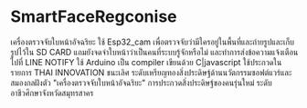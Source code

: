 # SmartFaceRegconise
เครื่องตรวจจับใบหน้าอัจฉริยะ
ใช้ Esp32_cam เพื่อตรวจจับว่ามีใครอยู่ในพื้นที่และถ่ายรูปและเก็บรูปไว้ใน SD CARD แถมยังจดจำใบหน้าว่าเป็นคนที่ระบบรู้จักหรือไม่
และทำการส่งข้อความแจ้งเตือนไปที่ LINE NOTIFY 
ใช้ Arduino เป็น compiler เขียนด้วย C|javascript ใช้ประกวดในรายการ THAI INNOVATION 
ชนะเลิศ ระดับเหรียญทองสิ่งประดิษฐ์ด้านนวัตกรรมซอฟต์แวร์และสมองกลฝังตัว
"เครื่องตรวจจับใบหน้าอัจฉริยะ"
การประกวดสิ่งประดิษฐ์ของคนรุ่นใหม่ ระดับอาชีวศึกษาจังหวัดสมุทรสาคร
